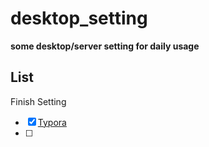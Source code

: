 # desktop_setting
**some desktop/server setting for daily usage**

## List

Finish Setting

- [x] [Typora](https://github.com/AnnLIU15/desktop_setting/blob/master/common/typora/README.md) 
- [ ] 

